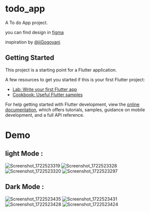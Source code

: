 # todo_app

A To do App project.

you can find design in [figma](https://www.figma.com/community/file/1229719883276551092/mobile-app-design-todo-app)

inspiration by [@jiGogoyani](https://www.figma.com/@jigogoyani) 

## Getting Started

This project is a starting point for a Flutter application.

A few resources to get you started if this is your first Flutter project:

- [Lab: Write your first Flutter app](https://docs.flutter.dev/get-started/codelab)
- [Cookbook: Useful Flutter samples](https://docs.flutter.dev/cookbook)

For help getting started with Flutter development, view the
[online documentation](https://docs.flutter.dev/), which offers tutorials,
samples, guidance on mobile development, and a full API reference.

# Demo

## light Mode :
![Screenshot_1722523319](https://github.com/user-attachments/assets/729fbe7e-e14d-49cc-be01-022f5f37fff8)
![Screenshot_1722523328](https://github.com/user-attachments/assets/87393fcc-9cae-4fad-a1d1-6715274f2424)
![Screenshot_1722523320](https://github.com/user-attachments/assets/0e61e78e-f30f-4ddd-a5b5-94ddc610bfb5)
![Screenshot_1722523297](https://github.com/user-attachments/assets/3a22d9c6-2cbe-4e0b-a327-c95e111c62d5)

## Dark Mode :

![Screenshot_1722523435](https://github.com/user-attachments/assets/0dc1b4cc-9f24-4434-af9b-96b4adb0e02d)
![Screenshot_1722523431](https://github.com/user-attachments/assets/5b30443a-97fc-4b5f-96b8-dfd85dd26a75)
![Screenshot_1722523428](https://github.com/user-attachments/assets/93283631-463a-4653-8807-e41507e72818)
![Screenshot_1722523424](https://github.com/user-attachments/assets/8ae7786e-bb45-4278-a34c-bbfaefb6067e)
